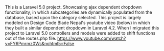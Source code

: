 


This is a Laravel 5.0 project. Showcasing ajax dependent dropdown functionality, in which subcategories are dynamically populated from the database, based upon the category selected.  This project is largely modeled on Design Code Blade Nepal's youtube video (below) in which they built a similar dependent dropdown in Laravel 4.2.  When I migrated this project to Laravel 5.0 controllers and models were added to shift functions out of the routes.php file.
https://www.youtube.com/watch?v=FY6Pmrmz0Ws&nohtml5=False


